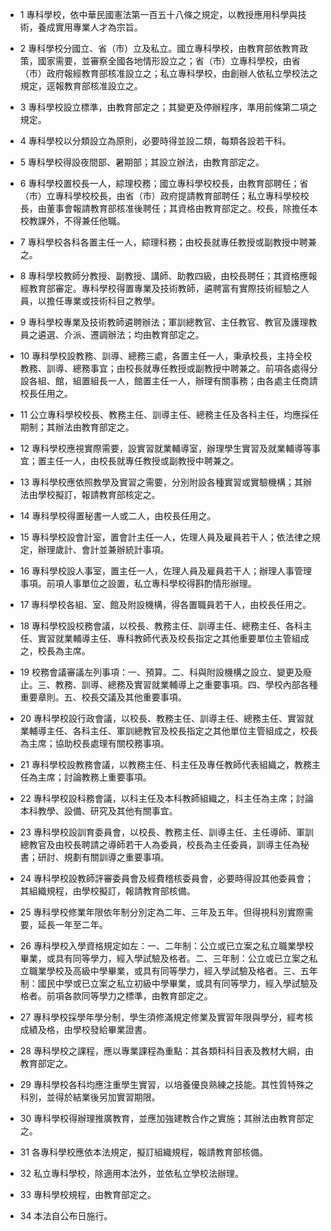 * 1 專科學校，依中華民國憲法第一百五十八條之規定，以教授應用科學與技術，養成實用專業人才為宗旨。

* 2 專科學校分國立、省（市）立及私立。國立專科學校，由教育部依教育政策，國家需要，並審察全國各地情形設立之；省（市）立專科學校，由省（市）政府報經教育部核准設立之；私立專科學校，由創辦人依私立學校法之規定，逕報教育部核准設立之。

* 3 專科學校設立標準，由教育部定之；其變更及停辦程序，準用前條第二項之規定。

* 4 專科學校以分類設立為原則，必要時得並設二類，每類各設若干科。

* 5 專科學校得設夜間部、暑期部；其設立辦法，由教育部定之。

* 6 專科學校置校長一人，綜理校務；國立專科學校校長，由教育部聘任；省（市）立專科學校校長，由省（市）政府提請教育部聘任；私立專科學校校長，由董事會報請教育部核准後聘任；其資格由教育部定之。校長，除擔任本校教課外，不得兼任他職。

* 7 專科學校各科各置主任一人，綜理科務；由校長就專任教授或副教授中聘兼之。

* 8 專科學校教師分教授、副教授、講師、助教四級，由校長聘任；其資格應報經教育部審定。專科學校得置專業及技術教師，遴聘富有實際技術經驗之人員，以擔任專業或技術科目之教學。

* 9 專科學校專業及技術教師遴聘辦法；軍訓總教官、主任教官、教官及護理教員之遴選、介派、遷調辦法；均由教育部定之。

* 10 專科學校設教務、訓導、總務三處，各置主任一人，秉承校長，主持全校教務、訓導、總務事宜；由校長就專任教授或副教授中聘兼之。前項各處得分設各組、館，組置組長一人，館置主任一人，辦理有關事務；由各處主任商請校長任用之。

* 11 公立專科學校校長、教務主任、訓導主任、總務主任及各科主任，均應採任期制；其辦法由教育部定之。

* 12 專科學校應視實際需要，設實習就業輔導室，辦理學生實習及就業輔導等事宜；置主任一人，由校長就專任教授或副教授中聘兼之。

* 13 專科學校應依照教學及實習之需要，分別附設各種實習或實驗機構；其辦法由學校擬訂，報請教育部核定之。

* 14 專科學校得置秘書一人或二人，由校長任用之。

* 15 專科學校設會計室，置會計主任一人，佐理人員及雇員若干人；依法律之規定，辦理歲計、會計並兼辦統計事項。

* 16 專科學校設人事室，置主任一人，佐理人員及雇員若干人；辦理人事管理事項。前項人事單位之設置，私立專科學校得斟酌情形辦理。

* 17 專科學校各組、室、館及附設機構，得各置職員若干人，由校長任用之。

* 18 專科學校設校務會議，以校長、教務主任、訓導主任、總務主任、各科主任、實習就業輔導主任、專科教師代表及校長指定之其他重要單位主管組成之，校長為主席。

* 19 校務會議審議左列事項：一、預算。二、科與附設機構之設立、變更及廢止。三、教務、訓導、總務及實習就業輔導上之重要事項。四、學校內部各種重要章則。五、校長交議及其他重要事項。

* 20 專科學校設行政會議，以校長、教務主任、訓導主任、總務主任、實習就業輔導主任、各科主任、軍訓總教官及校長指定之其他單位主管組成之，校長為主席；協助校長處理有關校務事項。

* 21 專科學校設教務會議，以教務主任、科主任及專任教師代表組織之，教務主任為主席；討論教務上重要事項。

* 22 專科學校設科務會議，以科主任及本科教師組織之，科主任為主席；討論本科教學、設備、研究及其他有關事宜。

* 23 專科學校設訓育委員會，以校長、教務主任、訓導主任、主任導師、軍訓總教官及由校長聘請之導師若干人為委員，校長為主任委員，訓導主任為秘書；研討、規劃有關訓導之重要事項。

* 24 專科學校設教師評審委員會及經費稽核委員會，必要時得設其他委員會；其組織規程，由學校擬訂，報請教育部核備。

* 25 專科學校修業年限依年制分別定為二年、三年及五年。但得視科別實際需要，延長一年至二年。

* 26 專科學校入學資格規定如左：一、二年制：公立或已立案之私立職業學校畢業，或具有同等學力，經入學試驗及格者。二、三年制：公立或已立案之私立職業學校及高級中學畢業，或具有同等學力，經入學試驗及格者。三、五年制：國民中學或已立案之私立初級中學畢業，或具有同等學力，經入學試驗及格者。前項各款同等學力之標準，由教育部定之。

* 27 專科學校採學年學分制，學生須修滿規定修業及實習年限與學分，經考核成績及格，由學校發給畢業證書。

* 28 專科學校之課程，應以專業課程為重點：其各類科科目表及教材大綱，由教育部定之。

* 29 專科學校各科均應注重學生實習，以培養優良熟練之技能。其性質特殊之科別，並得於結業後另加實習期限。

* 30 專科學校得辦理推廣教育，並應加強建教合作之實施；其辦法由教育部定之。

* 31 各專科學校應依本法規定，擬訂組織規程，報請教育部核備。

* 32 私立專科學校，除適用本法外，並依私立學校法辦理。

* 33 專科學校規程，由教育部定之。

* 34 本法自公布日施行。

